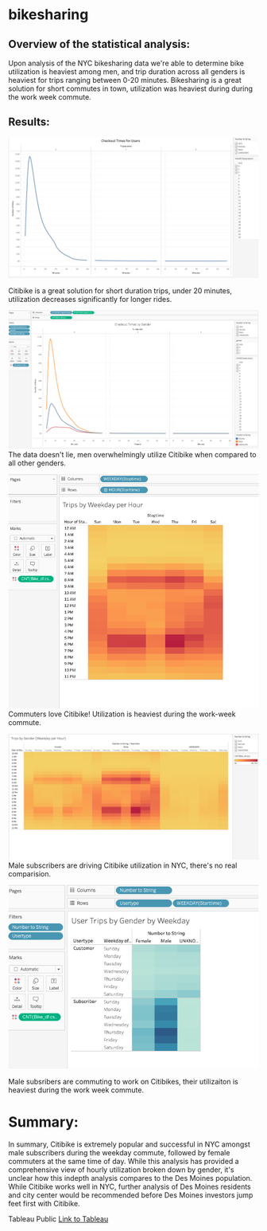 # bikesharing

## Overview of the statistical analysis: 
Upon analysis of the NYC bikesharing data we're able to determine bike utilization is heaviest among men, and trip duration across all genders is heaviest for trips ranging between 0-20 minutes. Bikesharing is a great solution for short commutes in town, utilization was heaviest during during the work week commute. 

## Results:

![Checkout_Times_for_Users.png](https://github.com/worksm/bikesharing/blob/29847aee811e66ebf06c393d6be1f40ab256d1ff/resources/Checkout_Times_for_Users.png)

Citibike is a great solution for short duration trips, under 20 minutes, utilization decreases significantly for longer rides. 


![Checkout_Times_by_Gender.png](https://github.com/worksm/bikesharing/blob/29847aee811e66ebf06c393d6be1f40ab256d1ff/resources/Checkout_Times_by_Gender.png)
The data doesn't lie, men overwhelmingly utilize Citibike when compared to all other genders. 


![Trips_by_Weekday_per_Hour.png](https://github.com/worksm/bikesharing/blob/29847aee811e66ebf06c393d6be1f40ab256d1ff/resources/Trips_by_Weekday_per_Hour.png)
Commuters love Citibike! Utilization is heaviest during the work-week commute. 


![Trips_by_Gender_(Weekday).png](https://github.com/worksm/bikesharing/blob/29847aee811e66ebf06c393d6be1f40ab256d1ff/resources/Trips_by_Gender_(Weekday).png)
Male subscribers are driving Citibike utilization in NYC, there's no real comparision. 


![User_Trips_by_Gender_by_Weekday.png](https://github.com/worksm/bikesharing/blob/29847aee811e66ebf06c393d6be1f40ab256d1ff/resources/User_Trips_by_Gender_by_Weekday.png)

Male subsribers are commuting to work on Citibikes, their utilizaiton is heaviest during the work week commute. 

# Summary:
In summary, Citibike is extremely popular and successful in NYC amongst male subscribers during the weekday commute, followed by female commuters at the same time of day. While this analysis has provided a comprehensive view of hourly utilization broken down by gender, it's unclear how this indepth analysis compares to the Des Moines population. While Citibike works well in NYC, further analysis of Des Moines residents and city center would be recommended before Des Moines investors jump feet first with Citibike. 



Tableau Public 
[Link to Tableau](https://public.tableau.com/app/profile/rachel.works/viz/Bikesharing_16239841290040/TripsbyGenderWeekdayperHour)
